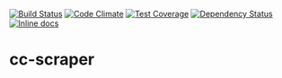 [![Build Status](https://travis-ci.org/appdax/cc-scraper.svg?branch=master)](https://travis-ci.org/appdax/cc-scraper)
[![Code Climate](https://codeclimate.com/github/appdax/cc-scraper/badges/gpa.svg)](https://codeclimate.com/github/appdax/cc-scraper)
[![Test Coverage](https://codeclimate.com/github/appdax/cc-scraper/badges/coverage.svg)](https://codeclimate.com/github/appdax/cc-scraper/coverage)
[![Dependency Status](https://gemnasium.com/badges/github.com/appdax/cc-scraper.svg)](https://gemnasium.com/github.com/appdax/cc-scraper)
[![Inline docs](http://inch-ci.org/github/appdax/cc-scraper.svg?branch=master)](http://inch-ci.org/github/appdax/cc-scraper)

# cc-scraper
